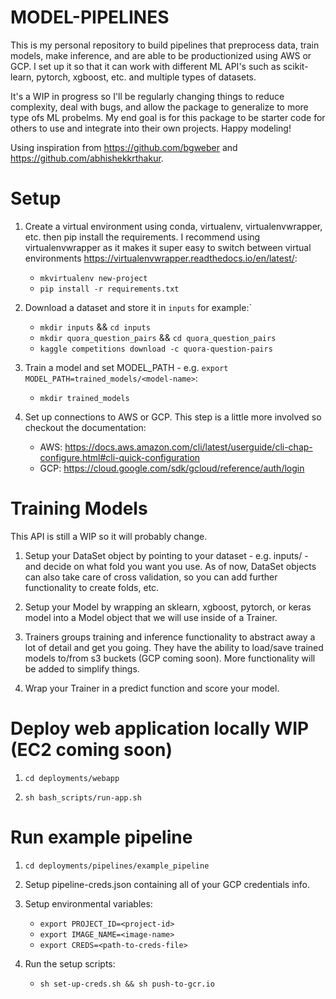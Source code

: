 # MODEL-PIPELINES

This is my personal repository to build pipelines that preprocess data, train models, make inference, and are able to be productionized using AWS or GCP. I set up it so that it can work with different ML API's such as scikit-learn, pytorch, xgboost, etc. and multiple types of datasets. 

It's a WIP in progress so I'll be regularly changing things to reduce complexity, deal with bugs, and allow the package to generalize to more type ofs ML probelms. My end goal is for this package to be starter code for others to use and integrate into their own projects. Happy modeling!

Using inspiration from https://github.com/bgweber and https://github.com/abhishekkrthakur.

# Setup

1. Create a virtual environment using conda, virtualenv, virtualenvwrapper, etc. then pip install the requirements. I recommend using virtualenvwrapper as it makes it super easy to switch between virtual environments https://virtualenvwrapper.readthedocs.io/en/latest/:

    - `mkvirtualenv new-project`
    - `pip install -r requirements.txt`

2. Download a dataset and store it in `inputs` for example:`
    - `mkdir inputs` && `cd inputs`
    - `mkdir quora_question_pairs` && `cd quora_question_pairs`
    - `kaggle competitions download -c quora-question-pairs`

3. Train a model and set MODEL_PATH - e.g. `export MODEL_PATH=trained_models/<model-name>`:

    - `mkdir trained_models`

4. Set up connections to AWS or GCP. This step is a little more involved so checkout the documentation:

    - AWS: https://docs.aws.amazon.com/cli/latest/userguide/cli-chap-configure.html#cli-quick-configuration
    - GCP: https://cloud.google.com/sdk/gcloud/reference/auth/login

# Training Models

This API is still a WIP so it will probably change.

1. Setup your DataSet object by pointing to your dataset - e.g. inputs/<data-folder> - and decide on what fold you want you use. As of now, DataSet objects can also take care of cross validation, so you can add further functionality to create folds, etc. 

2. Setup your Model by wrapping an sklearn, xgboost, pytorch, or keras model into a Model object that we will use inside of a Trainer.

3. Trainers groups training and inference functionality to abstract away a lot of detail and get you going. They have the ability to load/save trained models to/from s3 buckets (GCP coming soon). More functionality will be added to simplify things.

4. Wrap your Trainer in a predict function and score your model.

# Deploy web application locally WIP (EC2 coming soon)

1. `cd deployments/webapp`

2. `sh bash_scripts/run-app.sh`

# Run example pipeline

1. `cd deployments/pipelines/example_pipeline`

2. Setup pipeline-creds.json containing all of your GCP credentials info.

3. Setup environmental variables:

    - `export PROJECT_ID=<project-id>`
    - `export IMAGE_NAME=<image-name>`
    - `export CREDS=<path-to-creds-file>`

4. Run the setup scripts:

    - `sh set-up-creds.sh && sh push-to-gcr.io`
